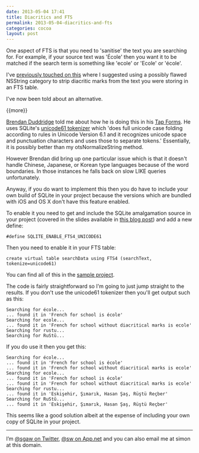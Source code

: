 ```yaml
---
date: 2013-05-04 17:41
title: Diacritics and FTS
permalink: 2013-05-04-diacritics-and-fts
categories: cocoa
layout: post
---
```


One aspect of FTS is that you need to 'sanitise' the text you are searching for. For example, if your source text was 'École' then you want it to be matched if the search term is something like 'ecole' or 'Ecole' or 'école'.

I've [previously touched on this](http://swwritings.com/post/2013-04-30-searching-for-speedy-searching#nsstringotscategory) where I suggested using a possibly flawed NSString category to strip diacritic marks from the text you were storing in an FTS table.

I've now been told about an alternative.

{{more}}

[Brendan Duddridge](https://twitter.com/tapforms) told me about how he is doing this in his [Tap Forms](http://www.tapforms.com). He uses SQLite's [unicode61 tokenizer](http://www.sqlite.org/fts3.html#unicode61) which 'does full unicode case folding according to rules in Unicode Version 6.1 and it recognizes unicode space and punctuation characters and uses those to separate tokens.' Essentially, it is possibly better than my otsNormalizeString method.

However Brendan did bring up one particular issue which is that it doesn't handle Chinese, Japanese, or Korean type languages because of the word boundaries. In those instances he falls back on slow LIKE queries unfortunately.

Anyway, if you do want to implement this then you do have to include your own build of SQLite in your project because the versions which are bundled with iOS and OS X don't have this feature enabled.

To enable it you need to get and include the SQLite amalgamation source in your project (covered in the slides available in [this blog post](http://swwritings.com/post/2013-04-15-searching-for-speedy-searching-prelude)) and add a new define:

	#define SQLITE_ENABLE_FTS4_UNICODE61

Then you need to enable it in your FTS table:

	create virtual table searchData using FTS4 (searchText, tokenize=unicode61)

You can find all of this in the [sample project](https://bitbucket.org/ottersoftware/fts-diacritic-marks/overview).

The code is fairly straightforward so I'm going to just jump straight to the results. If you don't use the unicode61 tokenizer then you'll get output such as this:

	Searching for école...
	... found it in 'French for school is école'
	Searching for ecole...
	... found it in 'French for school without diacritical marks is ecole'
	Searching for rustu...
	Searching for RuStŭ...

If you do use it then you get this:

	Searching for école...
	... found it in 'French for school is école'
	... found it in 'French for school without diacritical marks is ecole'
	Searching for ecole...
	... found it in 'French for school is école'
	... found it in 'French for school without diacritical marks is ecole'
	Searching for rustu...
	... found it in 'Eskişehir, Şımarık, Hasan Şaş, Rüştü Reçber'
	Searching for RuStŭ...
	... found it in 'Eskişehir, Şımarık, Hasan Şaş, Rüştü Reçber'

This seems like a good solution albeit at the expense of including your own copy of SQLite in your project.

---

I’m [@sgaw on Twitter](http://twitter.com/sgaw), [@sw on App.net](https://alpha.app.net/sw) and you can also email me at simon at this domain.